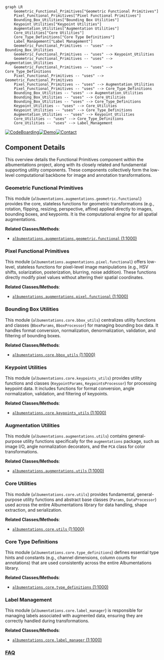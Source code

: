 ```mermaid
graph LR
    Geometric_Functional_Primitives["Geometric Functional Primitives"]
    Pixel_Functional_Primitives["Pixel Functional Primitives"]
    Bounding_Box_Utilities["Bounding Box Utilities"]
    Keypoint_Utilities["Keypoint Utilities"]
    Augmentation_Utilities["Augmentation Utilities"]
    Core_Utilities["Core Utilities"]
    Core_Type_Definitions["Core Type Definitions"]
    Label_Management["Label Management"]
    Geometric_Functional_Primitives -- "uses" --> Bounding_Box_Utilities
    Geometric_Functional_Primitives -- "uses" --> Keypoint_Utilities
    Geometric_Functional_Primitives -- "uses" --> Augmentation_Utilities
    Geometric_Functional_Primitives -- "uses" --> Core_Type_Definitions
    Pixel_Functional_Primitives -- "uses" --> Geometric_Functional_Primitives
    Pixel_Functional_Primitives -- "uses" --> Augmentation_Utilities
    Pixel_Functional_Primitives -- "uses" --> Core_Type_Definitions
    Bounding_Box_Utilities -- "uses" --> Augmentation_Utilities
    Bounding_Box_Utilities -- "uses" --> Core_Utilities
    Bounding_Box_Utilities -- "uses" --> Core_Type_Definitions
    Keypoint_Utilities -- "uses" --> Core_Utilities
    Keypoint_Utilities -- "uses" --> Core_Type_Definitions
    Augmentation_Utilities -- "uses" --> Keypoint_Utilities
    Core_Utilities -- "uses" --> Core_Type_Definitions
    Core_Utilities -- "uses" --> Label_Management
```
[![CodeBoarding](https://img.shields.io/badge/Generated%20by-CodeBoarding-9cf?style=flat-square)](https://github.com/CodeBoarding/CodeBoarding)[![Demo](https://img.shields.io/badge/Try%20our-Demo-blue?style=flat-square)](https://www.codeboarding.org/demo)[![Contact](https://img.shields.io/badge/Contact%20us%20-%20contact@codeboarding.org-lightgrey?style=flat-square)](mailto:contact@codeboarding.org)

## Component Details

This overview details the Functional Primitives component within the albumentations project, along with its closely related and fundamental supporting utility components. These components collectively form the low-level computational backbone for image and annotation transformations.

### Geometric Functional Primitives
This module (`albumentations.augmentations.geometric.functional`) provides the core, stateless functions for geometric transformations (e.g., rotation, flipping, resizing, perspective, affine) applied directly to images, bounding boxes, and keypoints. It is the computational engine for all spatial augmentations.


**Related Classes/Methods**:

- <a href="https://github.com/albumentations-team/albumentations/blob/master/albumentations/augmentations/geometric/functional.py#L1-L1000" target="_blank" rel="noopener noreferrer">`albumentations.augmentations.geometric.functional` (1:1000)</a>


### Pixel Functional Primitives
This module (`albumentations.augmentations.pixel.functional`) offers low-level, stateless functions for pixel-level image manipulations (e.g., HSV shifts, solarization, posterization, blurring, noise addition). These functions directly modify pixel values without altering their spatial coordinates.


**Related Classes/Methods**:

- <a href="https://github.com/albumentations-team/albumentations/blob/master/albumentations/augmentations/pixel/functional.py#L1-L1000" target="_blank" rel="noopener noreferrer">`albumentations.augmentations.pixel.functional` (1:1000)</a>


### Bounding Box Utilities
This module (`albumentations.core.bbox_utils`) centralizes utility functions and classes (`BboxParams`, `BboxProcessor`) for managing bounding box data. It handles format conversion, normalization, denormalization, validation, and filtering of bounding boxes.


**Related Classes/Methods**:

- <a href="https://github.com/albumentations-team/albumentations/blob/master/albumentations/core/bbox_utils.py#L1-L1000" target="_blank" rel="noopener noreferrer">`albumentations.core.bbox_utils` (1:1000)</a>


### Keypoint Utilities
This module (`albumentations.core.keypoints_utils`) provides utility functions and classes (`KeypointParams`, `KeypointsProcessor`) for processing keypoint data. It includes functions for format conversion, angle normalization, validation, and filtering of keypoints.


**Related Classes/Methods**:

- <a href="https://github.com/albumentations-team/albumentations/blob/master/albumentations/core/keypoints_utils.py#L1-L1000" target="_blank" rel="noopener noreferrer">`albumentations.core.keypoints_utils` (1:1000)</a>


### Augmentation Utilities
This module (`albumentations.augmentations.utils`) contains general-purpose utility functions specifically for the `augmentations` package, such as image I/O, angle normalization decorators, and the `PCA` class for color transformations.


**Related Classes/Methods**:

- <a href="https://github.com/albumentations-team/albumentations/blob/master/albumentations/augmentations/utils.py#L1-L1000" target="_blank" rel="noopener noreferrer">`albumentations.augmentations.utils` (1:1000)</a>


### Core Utilities
This module (`albumentations.core.utils`) provides fundamental, general-purpose utility functions and abstract base classes (`Params`, `DataProcessor`) used across the entire Albumentations library for data handling, shape extraction, and serialization.


**Related Classes/Methods**:

- <a href="https://github.com/albumentations-team/albumentations/blob/master/albumentations/core/utils.py#L1-L1000" target="_blank" rel="noopener noreferrer">`albumentations.core.utils` (1:1000)</a>


### Core Type Definitions
This module (`albumentations.core.type_definitions`) defines essential type hints and constants (e.g., channel dimensions, column counts for annotations) that are used consistently across the entire Albumentations library.


**Related Classes/Methods**:

- <a href="https://github.com/albumentations-team/albumentations/blob/master/albumentations/core/type_definitions.py#L1-L1000" target="_blank" rel="noopener noreferrer">`albumentations.core.type_definitions` (1:1000)</a>


### Label Management
This module (`albumentations.core.label_manager`) is responsible for managing labels associated with augmented data, ensuring they are correctly handled during transformations.


**Related Classes/Methods**:

- <a href="https://github.com/albumentations-team/albumentations/blob/master/albumentations/core/label_manager.py#L1-L1000" target="_blank" rel="noopener noreferrer">`albumentations.core.label_manager` (1:1000)</a>




### [FAQ](https://github.com/CodeBoarding/GeneratedOnBoardings/tree/main?tab=readme-ov-file#faq)